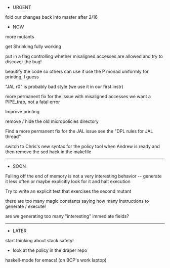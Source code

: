 * URGENT

fold our changes back into master after 2/16

* NOW

more mutants

get Shrinking fully working

put in a flag controlling whether misaligned accesses are allowed
  and try to discover the bug!

beautify the code so others can use it
  use the P monad uniformly for printing, I guess

"JAL r0" is probably bad style (we use it in our first instr)

more permanent fix for the issue with misaligned accesses
  we want a PIPE_trap, not a fatal error

Improve printing
  
remove / hide the old micropolicies directory

Find a more permanent fix for the JAL issue
  see the "DPL rules for JAL thread"

switch to Chris's new syntax for the policy tool when Andrew is ready
  and then
  remove the sed hack in the makefile

________________________________________________________
* SOON

Falling off the end of memory is not a very interesting behavior --
generate it less often or maybe explicitly look for it and halt
execution

Try to write an explicit test that exercises the second mutant

there are too many magic constants saying how many instructions to
generate / execute!

are we generating too many "interesting" immediate fields?

________________________________________________________
* LATER

start thinking about stack safety!
  - look at the policy in the draper repo

haskell-mode for emacs!  (on BCP's work laptop)

